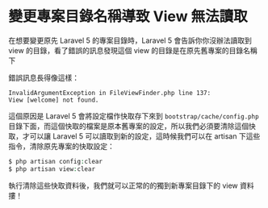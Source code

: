 # 變更專案目錄名稱導致 View 無法讀取

在想要變更原先 Laravel 5 的專案目錄時，Laravel 5 會告訴你你沒辦法讀取到 view 的目錄，看了錯誤的訊息發現這個 view 的目錄是在原先舊專案的目錄名稱下

錯誤訊息長得像這樣：

```
InvalidArgumentException in FileViewFinder.php line 137:
View [welcome] not found.
```


這個原因是 Laravel 5 會將設定檔作快取存下來到 `bootstrap/cache/config.php` 目錄下面，而這個快取的檔案是原本舊專案的設定，所以我們必須要清除這個快取，才可以讓 Laravel 5 可以讀取到新的設定，這時候我們可以在 artisan 下這些指令，清除原先專案的快取設定：

```php
$ php artisan config:clear
$ php artisan view:clear
```

執行清除這些快取資料後，我們就可以正常的的獨到新專案目錄下的 view 資料摟！
